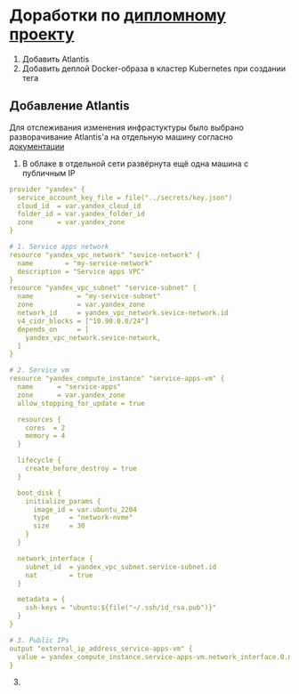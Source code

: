 # Доработки по [дипломному проекту](./..diploma)

1. Добавить Atlantis
2. Добавить деплой Docker-образа в кластер Kubernetes при создании тега

## Добавление Atlantis

Для отслеживания изменения инфрастуктуры было выбрано разворачивание Atlantis'а на отдельную машину согласно [документации](https://www.runatlantis.io/docs/installation-guide.html)
1. В облаке в отдельной сети развёрнута ещё одна машина с публичным IP
```yml
provider "yandex" {
  service_account_key_file = file("../secrets/key.json")
  cloud_id  = var.yandex_cloud_id
  folder_id = var.yandex_folder_id
  zone      = var.yandex_zone
}

# 1. Service apps network
resource "yandex_vpc_network" "sevice-network" {
  name        = "my-service-network"
  description = "Service apps VPC"
}
resource "yandex_vpc_subnet" "service-subnet" {
  name           = "my-service-subnet"
  zone           = var.yandex_zone
  network_id     = yandex_vpc_network.sevice-network.id
  v4_cidr_blocks = ["10.90.0.0/24"]
  depends_on     = [
    yandex_vpc_network.sevice-network,
  ]
}

# 2. Service vm
resource "yandex_compute_instance" "service-apps-vm" {
  name      = "service-apps"
  zone      = var.yandex_zone
  allow_stopping_for_update = true

  resources {
    cores  = 2
    memory = 4
  }

  lifecycle {
    create_before_destroy = true
  }

  boot_disk {
    initialize_params {
      image_id = var.ubuntu_2204
      type     = "network-nvme"
      size     = 30
    }
  }

  network_interface {
    subnet_id  = yandex_vpc_subnet.service-subnet.id
    nat        = true
  }

  metadata = {
    ssh-keys = "ubuntu:${file("~/.ssh/id_rsa.pub")}"
  }
}

# 3. Public IPs
output "external_ip_address_service-apps-vm" {
  value = yandex_compute_instance.service-apps-vm.network_interface.0.nat_ip_address
}
```
3. 
